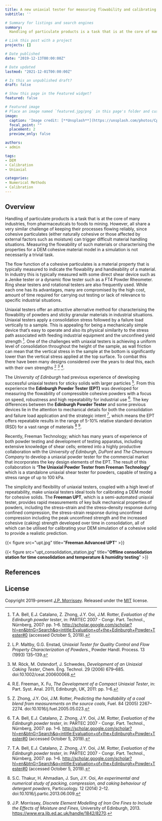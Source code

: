 ```yaml
---
title: A new uniaxial tester for measuring flowability and calibrating DEM models for cohesive particulates
subtitle: ''

# Summary for listings and search engines
summary: 
  Handling of particulate products is a task that is at the core of many industries, from pharmaceuticals to foods to mining. Measuring the flowability of such materials or characterising the properties for a DEM cohesive material model in a simulation is not necessarily a trivial task.

# Link this post with a project
projects: []

# Date published
date: "2019-12-13T00:00:00Z"

# Date updated
lastmod: "2021-12-01T00:00:00Z"

# Is this an unpublished draft?
draft: false

# Show this page in the Featured widget?
featured: false

# Featured image
# Place an image named `featured.jpg/png` in this page's folder and customize its options here.
image:
  caption: 'Image credit: [**Unsplash**](https://unsplash.com/photos/CpkOjOcXdUY)'
  focal_point: ""
  placement: 2
  preview_only: false

authors:
- admin

tags:
- DEM
- Calibration
- Uniaxial

categories:
- Numerical Methods
- Calibration
---
```


## Overview

Handling of particulate products is a task that is at the core of many industries, from pharmaceuticals to foods to mining. However, all share a very similar challenge of keeping their processes flowing reliably, since cohesive particulates (either naturally cohesive or those affected by external factors such as moisture) can trigger difficult material handling situations. Measuring the flowability of such materials or characterising the properties for a DEM cohesive material model in a simulation is not necessarily a trivial task.

The flow function of a cohesive particulates is a material property that is typically measured to indicate the flowability and handleability of a material. In industry this is typically measured with some direct shear device such as a Jenike tester or a dynamic flow tester such as a FT4 Powder Rheometer. Ring shear testers and rotational testers are also frequently used. While each one has its advantages, many are compromised by the high cost, amount of time required for carrying out testing or lack of relevance to specific industrial situations.

Uniaxial testers offer an attractive alternative method for characterising the flowability of powders and sticky granular materials in industrial situations. Uniaxial testers apply a consolidation stress followed by a failure load vertically to a sample. This is appealing for being a mechanically simple device that’s easy to operate and also its physical similarity to the stress path associated with feeding industrial equipment and the unconfined yield strength [^1]. One of the challenges with uniaxial testers is achieving a uniform level of consolidation throughout the height of the sample, as wall friction can mean that the vertical stress in the sample at the bottom is significantly lower than the vertical stress applied at the top surface. To combat this there have been many designs considered over the years to deal this, each with their own strengths [^2] [^3] [^4]. 

The *University of Edinburgh* had previous experience of developing successful uniaxial testers for sticky solids with larger particles [^5]. From this experience the **Edinburgh Powder Tester (EPT)** was developed for measuring the flowability of compressible cohesive powders with a focus on speed, robustness and high repeatability for industrial use [^1]. The key differences between the **Edinburgh Powder Tester** and some previous devices lie in the attention to mechanical details for both the consolidation and failure load application and the strategic intent [^1], which means the EPT offers repeatable results in the range of 5-10% relative standard deviation (RSD) for a vast range of materials [^6] [^7].

Recently, Freeman Technology; which has many years of experience of both powder testing and development of testing apparatus, including extensive knowledge of shear cells; entered into a highly productive collaboration with the *University of Edinburgh*, *DuPont* and *The Chemours Company* to develop a uniaxial powder tester for the commercial market that incorporates the key design elements of the EPT. The result of this collaboration is **‘The Uniaxial Powder Tester from Freeman Technology’** which is a standalone uniaxial shear tester for powders, capable of testing a stress range of up to 100 kPa. 

The simplicity and flexibility of uniaxial testers, coupled with a high level of repeatability, make uniaxial testers ideal tools for calibrating a DEM model for cohesive solids. The **Freeman UPT**, which is a semi-automated uniaxial tester, provides rapid measurements of key bulk mechanical properties of powders, including the stress–strain and the stress–density response during confined compression, the stress–strain response during unconfined compression including the peak unconfined strength and the increased cohesive (caking) strength developed over time in consolidation, all of which can be utilised for calibrating your DEM simulation of a cohesive solid to provide a realistic prediction. 

{{< figure src="upt.jpg" title="**Freeman Advanced UPT**" >}}

{{< figure src="upt_consolidation_station.jpg" title="**Offline consolidation station for time consolidation and temperature & humidity testing**" >}}

## References
[^1]:	T.A. Bell, E.J. Catalano, Z. Zhong, J.Y. Ooi, J.M. Rotter, *Evaluation of the Edinburgh powder tester*, in: PARTEC 2007 - Congr. Part. Technol., Nürnberg, 2007: pp. 1–6. http://scholar.google.com/scholar?hl=en&btnG=Search&q=intitle:Evaluation+of+the+Edinburgh+Powder+Tester#0 (accessed October 5, 2019).

[^2]:	L.P. Maltby, G.G. Enstad, *Uniaxial Tester for Quality Control and Flow Property Characterization of Powders.*, Powder Handl. Process. 13 (1993) 135–139.

[^3]:	M. Röck, M. Ostendorf, J. Schwedes, *Development of an Uniaxial Caking Tester*, Chem. Eng. Technol. 29 (2006) 679–685. doi:10.1002/ceat.200600068.

[^4]:	R.E. Freeman, X. Fu, *The Development of a Compact Uniaxial Tester*, in: Part. Syst. Anal. 2011, Edinburgh, UK, 2011: pp. 1–6.

[^5]:	Z. Zhong, J.Y. Ooi, J.M. Rotter, *Predicting the handlability of a coal blend from measurements on the source coals*, Fuel. 84 (2005) 2267–2274. doi:10.1016/j.fuel.2005.05.023.

[^6]:	S.C. Thakur, H. Ahmadian, J. Sun, J.Y. Ooi, *An experimental and numerical study of packing, compression, and caking behaviour of detergent powders*, Particuology. 12 (2014) 2–12. doi:10.1016/j.partic.2013.06.009.

[^7]:	J.P. Morrissey, *Discrete Element Modelling of Iron Ore Fines to Include the Effects of Moisture and Fines*, University of Edinburgh, 2013. https://www.era.lib.ed.ac.uk/handle/1842/8270.




## License

Copyright 2019-present [J.P. Morrissey](https://johnpmorrissey.com).
Released under the [MIT](https://github.com/wowchemy/wowchemy-hugo-modules/blob/master/LICENSE.md) license.
